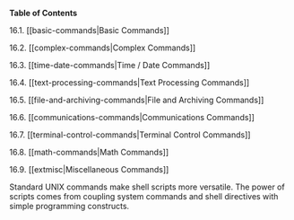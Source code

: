 **Table of Contents**

16.1. [[basic-commands|Basic Commands]]

16.2. [[complex-commands|Complex Commands]]

16.3. [[time-date-commands|Time / Date Commands]]

16.4. [[text-processing-commands|Text Processing Commands]]

16.5. [[file-and-archiving-commands|File and Archiving Commands]]

16.6. [[communications-commands|Communications Commands]]

16.7. [[terminal-control-commands|Terminal Control Commands]]

16.8. [[math-commands|Math Commands]]

16.9. [[extmisc|Miscellaneous Commands]]

Standard UNIX commands make shell scripts more versatile. The power of scripts comes from coupling system commands and shell directives with simple programming constructs.
